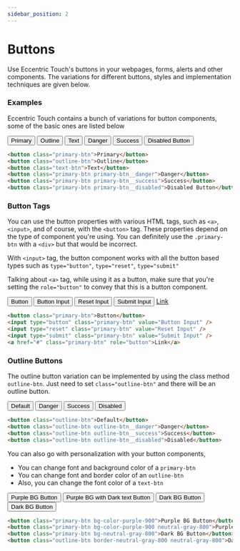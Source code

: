 ```yaml
---
sidebar_position: 2
---
```


# Buttons

Use Eccentric Touch's buttons in your webpages, forms, alerts and other components.
The variations for different buttons, styles and implementation techniques are given below.

### Examples

Eccentric Touch contains a bunch of variations for button components, some of the basic ones are listed below

<div class="button-list-wrapper">
  <button class="primary-btn">Primary</button>
  <button class="outline-btn">Outline</button>
  <button class="text-btn">Text</button>
  <button class="primary-btn primary-btn__danger">Danger</button>
  <button class="primary-btn primary-btn__success">Success</button>
  <button class="primary-btn primary-btn__disabled">Disabled Button</button>
</div>

```html
<button class="primary-btn">Primary</button>
<button class="outline-btn">Outline</button>
<button class="text-btn">Text</button>
<button class="primary-btn primary-btn__danger">Danger</button>
<button class="primary-btn primary-btn__success">Success</button>
<button class="primary-btn primary-btn__disabled">Disabled Button</button>
```

### Button Tags

You can use the button properties with various HTML tags, such as `<a>`, `<input>`, and of course, with the `<button>` tag. These properties depend on the type of component you're using. You can definitely use the `.primary-btn` with a `<div>` but that would be incorrect. 

With `<input>` tag, the button component works with all the button based types such as `type="button"`, `type="reset"`, `type="submit"`

Talking about `<a>` tag, while using it as a button, make sure that you're setting the `role="button"` to convey that this is a button component.

<div class="button-list-wrapper">
  <button class="primary-btn">Button</button>
  <input type="button" class="primary-btn" value="Button Input" />
  <input type="reset" class="primary-btn" value="Reset Input" />
  <input type="submit" class="primary-btn" value="Submit Input" />
  <a href="#" class="primary-btn" role="button">Link</a>
</div>

```html
<button class="primary-btn">Button</button>
<input type="button" class="primary-btn" value="Button Input" />
<input type="reset" class="primary-btn" value="Reset Input" />
<input type="submit" class="primary-btn" value="Submit Input" />
<a href="#" class="primary-btn" role="button">Link</a>
```

### Outline Buttons

The outline button variation can be implemented by using the class method `outline-btn`. Just need to set `class="outline-btn"` and there will be an outline button.

<div class="button-list-wrapper">
  <button class="outline-btn">Default</button>
  <button class="outline-btn outline-btn__danger">Danger</button>
  <button class="outline-btn outline-btn__success">Success</button>
  <button class="outline-btn outline-btn__disabled">Disabled</button>
</div>

```html
<button class="outline-btn">Default</button>
<button class="outline-btn outline-btn__danger">Danger</button>
<button class="outline-btn outline-btn__success">Success</button>
<button class="outline-btn outline-btn__disabled">Disabled</button>
```



You can also go with personalization with your button components,
- You can change font and background color of a `primary-btn`
- You can change font and border color of an `outline-btn`
- Also, you can change the font color of a `text-btn`

<div class="button-list-wrapper">
  <button class="primary-btn bg-color-purple-900">Purple BG Button</button>
  <button class="primary-btn bg-color-purple-900 neutral-gray-800">Purple BG with Dark text Button</button>
  <button class="primary-btn bg-neutral-gray-800">Dark BG Button</button>
  <button class="outline-btn border-neutral-gray-800 neutral-gray-800">Dark BG Button</button>
</div>

```html
<button class="primary-btn bg-color-purple-900">Purple BG Button</button>
<button class="primary-btn bg-color-purple-900 neutral-gray-800">Purple BG with Dark text Button</button>
<button class="primary-btn bg-neutral-gray-800">Dark BG Button</button>
<button class="outline-btn border-neutral-gray-800 neutral-gray-800">Dark BG Button</button>
```